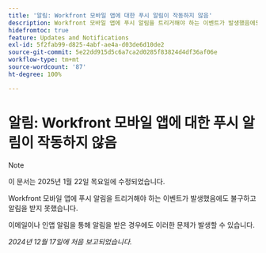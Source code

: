 ```yaml
---
title: '알림: Workfront 모바일 앱에 대한 푸시 알림이 작동하지 않음'
description: Workfront 모바일 앱에 푸시 알림을 트리거해야 하는 이벤트가 발생했음에도 불구하고 알림을 받지 못했습니다.
hidefromtoc: true
feature: Updates and Notifications
exl-id: 5f2fab99-d825-4abf-ae4a-d03de6d10de2
source-git-commit: 5e22dd915d5c6a7ca2d0285f83824d4df36af06e
workflow-type: tm+mt
source-wordcount: '87'
ht-degree: 100%

---
```


# 알림: Workfront 모바일 앱에 대한 푸시 알림이 작동하지 않음

>[!NOTE]
>
>이 문서는 2025년 1월 22일 목요일에 수정되었습니다.

Workfront 모바일 앱에 푸시 알림을 트리거해야 하는 이벤트가 발생했음에도 불구하고 알림을 받지 못했습니다.

이메일이나 인앱 알림을 통해 알림을 받은 경우에도 이러한 문제가 발생할 수 있습니다.

_2024년 12월 17일에 처음 보고되었습니다._
